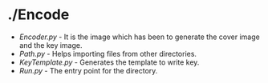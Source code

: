 # ./Encode

* *Encoder.py* -  It is the image which has been to generate the cover image and the key image.
* *Path.py* - Helps importing files from other directories.
* *KeyTemplate.py* - Generates the template to write key.
* *Run.py* - The entry point for the directory.

